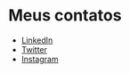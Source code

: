 # Meus contatos

* [LinkedIn](https://www.linkedin.com/in/valdir-mendes-675bb524/)
* [Twitter](https://twitter.com/valdirmendesgt)
* [Instagram](https://instagram.com/valdirmendesgt)